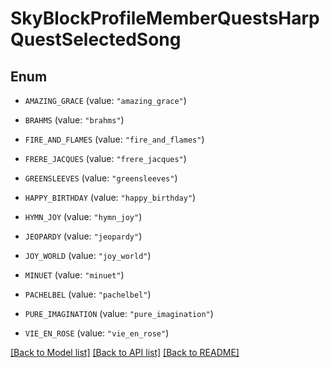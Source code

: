 # SkyBlockProfileMemberQuestsHarpQuestSelectedSong

## Enum


* `AMAZING_GRACE` (value: `"amazing_grace"`)

* `BRAHMS` (value: `"brahms"`)

* `FIRE_AND_FLAMES` (value: `"fire_and_flames"`)

* `FRERE_JACQUES` (value: `"frere_jacques"`)

* `GREENSLEEVES` (value: `"greensleeves"`)

* `HAPPY_BIRTHDAY` (value: `"happy_birthday"`)

* `HYMN_JOY` (value: `"hymn_joy"`)

* `JEOPARDY` (value: `"jeopardy"`)

* `JOY_WORLD` (value: `"joy_world"`)

* `MINUET` (value: `"minuet"`)

* `PACHELBEL` (value: `"pachelbel"`)

* `PURE_IMAGINATION` (value: `"pure_imagination"`)

* `VIE_EN_ROSE` (value: `"vie_en_rose"`)


[[Back to Model list]](../README.md#documentation-for-models) [[Back to API list]](../README.md#documentation-for-api-endpoints) [[Back to README]](../README.md)


